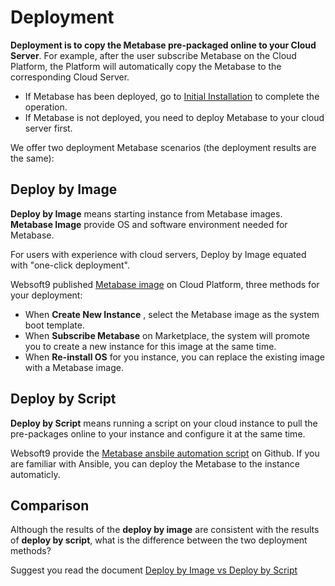 # Deployment

**Deployment is to copy the Metabase pre-packaged online to your Cloud Server**. For example, after the user subscribe Metabase on the Cloud Platform, the Platform will automatically copy the Metabase to the corresponding Cloud Server.

- If Metabase has been deployed, go to [Initial Installation](/zh/stack-installation.md) to complete the operation.
- If Metabase is not deployed, you need to deploy Metabase to your cloud server first.

We offer two deployment Metabase scenarios (the deployment results are the same):

## Deploy by Image

**Deploy by Image** means starting instance from Metabase images. **Metabase Image** provide OS and software environment needed for Metabase.

For users with experience with cloud servers, Deploy by Image equated with "one-click deployment".

Websoft9 published [Metabase image](https://apps.websoft9.com/metabase) on Cloud Platform, three methods for your deployment:

* When **Create New Instance** , select the Metabase image as the system boot template.
* When **Subscribe Metabase** on Marketplace, the system will promote you to create a new instance for this image at the same time.
* When **Re-install OS** for you instance, you can replace the existing image with a Metabase image.

## Deploy by Script

**Deploy by Script** means running a script on your cloud instance to pull the pre-packages online to your instance and configure it at the same time.

Websoft9 provide the [Metabase ansbile automation script](https://github.com/Websoft9/ansible-metabase) on Github. If you are familiar with Ansible, you can deploy the Metabase to the instance automaticly.

## Comparison

Although the results of the **deploy by image** are consistent with the results of **deploy by script**, what is the difference between the two deployment methods?

Suggest you read the document [Deploy by Image vs Deploy by Script](https://support.websoft9.com/docs/faq/bz-product.html#deployment-comparison)